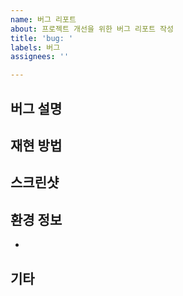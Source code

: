 ```yaml
---
name: 버그 리포트
about: 프로젝트 개선을 위한 버그 리포트 작성
title: 'bug: '
labels: 버그
assignees: ''

---
```


## 버그 설명


## 재현 방법


## 스크린샷


## 환경 정보
- 

## 기타
